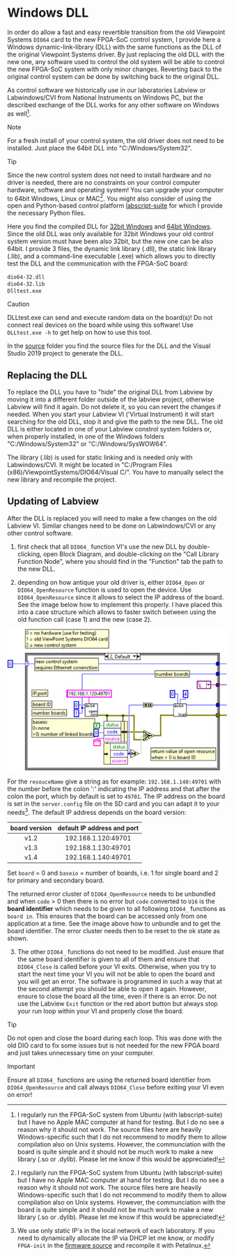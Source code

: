 # Windows DLL

In order do allow a fast and easy revertible transition from the old Viewpoint Systems `DIO64` card to the new FPGA-SoC control system, I provide here a Windows dynamic-link-library (DLL) with the same functions as the DLL of the original Viewpoint Systems driver. By just replacing the old DLL with the new one, any software used to control the old system will be able to control the new FPGA-SoC system with only minor changes. Reverting back to the original control system can be done by switching back to the original DLL.

As control software we historically use in our laboratories Labview or Labwindows/CVI from National Instruments on Windows PC, but the described exchange of the DLL works for any other software on Windows as well[^1]. 

> [!NOTE]
> For a fresh install of your control system, the old driver does not need to be installed. Just place the 64bit DLL into "C:/Windows/System32". 

> [!TIP]
> Since the new control system does not need to install hardware and no driver is needed, there are no constraints on your control computer hardware, software and operating system! You can upgrade your computer to 64bit Windows, Linux or MAC[^1]. You might also consider of using the open and Python-based control platform [labscript-suite](/labscript-suite) for which I provide the necessary Python files.

Here you find the compiled DLL for [32bit Windows](/Windows-DLL/Windows-DLL-x86) and [64bit Windows](/Windows-DLL/Windows-DLL-x64). Since the old DLL was only available for 32bit Windows your old control system version must have been also 32bit, but the new one can be also 64bit. I provide 3 files, the dynamic link library (.dll), the static link library (.lib), and a command-line executable (.exe) which allows you to directly test the DLL and the communication with the FPGA-SoC board:

    dio64-32.dll
    dio64-32.lib
    Dlltest.exe

> [!CAUTION]
> DLLtest.exe can send and execute random data on the board(s)! Do not connect real devices on the board while using this software! Use `DLLtest.exe -h` to get help on how to use this tool.

In the [source](/Windows-DLL/source) folder you find the source files for the DLL and the Visual Studio 2019 project to generate the DLL.

## Replacing the DLL

To replace the DLL you have to "hide" the original DLL from Labview by moving it into a different folder outside of the labview project, otherwise Labview will find it again. Do not delete it, so you can revert the changes if needed. When you start your Labview VI ('Virtual Instrument) it will start searching for the old DLL, stop it and give the path to the new DLL. The old DLL is either located in one of your Labview constrol system folders or, when properly installed, in one of the Windows folders "C:/Windows/System32" or "C:/Windows/SysWOW64".

The library (.lib) is used for static linking and is needed only with Labwindows/CVI. It might be located in "C:/Program Files (x86)/ViewpointSystems/DIO64/Visual C/". You have to manually select the new library and recompile the project. 

## Updating of Labview

After the DLL is replaced you will need to make a few changes on the old Labview VI. Similar changes need to be done on Labwindows/CVI or any other control software.

1. first check that all `DIO64_` function VI's  use the new DLL by double-clicking, open Block Diagram, and double-clicking on the "Call Library Function Node", where you should find in the "Function" tab the path to the new DLL. 

2. depending on how antique your old driver is, either `DIO64_Open` or `DIO64_OpenResource` function is used to open the device. Use `DIO64_OpenResource` since it allows to select the IP address of the board. See the image below how to implement this properly. I have placed this into a case structure which allows to faster switch between using the old function call (case 1) and the new (case 2).

![Figure OpenResource](/Windows-DLL/images/OpenResource.png)

For the `resouceName` give a string as for example: `192.168.1.140:49701` with the number before the colon ':' indicating the IP address and that after the colon the port, which by default is set to `49701`. The IP address on the board is set in the `server.config` file on the SD card and you can adapt it to your needs[^2]. The default IP address depends on the board version:

| board version  | default IP address and port |
| :---: | :---: |
| v1.2 | 192.168.1.120:49701 |
| v1.3 | 192.168.1.130:49701 |
| v1.4 | 192.168.1.140:49701 |

Set `board` = 0 and `baseio` = number of boards, i.e. 1 for single board and 2 for primary and secondary board. 

The returned error cluster of `DIO64_OpenResource` needs to be unbundled and when `code` > 0 then there is no error but `code` converted to `U16` is the **board identifier** which needs to be given to all following `DIO64_` functions as `board in`. This ensures that the board can be accessed only from one application at a time. See the image above how to unbundle and to get the board identifier. The error cluster needs then to be reset to the ok state as shown.

3. The other `DIO64_` functions do not need to be modified. Just ensure that the same board identifier is given to all of them and ensure that `DIO64_Close` is called before your VI exits. Otherwise, when you try to start the next time your VI you will not be able to open the board and you will get an error. The software is programmed in such a way that at the second attempt you should be able to open it again. However, ensure to close the board all the time, even if there is an error. Do not use the Labview `Exit` function or the red abort button but always stop your run loop within your VI and properly close the board.

> [!TIP]
> Do not open and close the board during each loop. This was done with the old DIO card to fix some issues but is not needed for the new FPGA board and just takes unnecessary time on your computer.

> [!IMPORTANT]
> Ensure all `DIO64_` functions are using the returned board identifier from `DIO64_OpenResource` and call always `DIO64_Close` before exiting your VI even on error!

[^1]: I regularly run the FPGA-SoC system from Ubuntu (with labscript-suite) but I have no Apple MAC computer at hand for testing. But I do no see a reason why it should not work. The source files here are heavily Windows-specific such that I do not recommend to modify them to allow compilation also on Unix systems. However, the communciation with the board is quite simple and it should not be much work to make a new library (.so or .dylib). Please let me know if this would be appreciated!
[^2]: We use only static IP's in the local network of each laboratory. If you need to dynamically allocate the IP via DHCP let me know, or modify `FPGA-init` in the [firmware source](/FPGA-firmware/) and recompile it with Petalinux.



